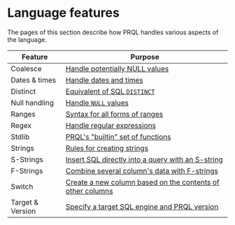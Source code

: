 # Language features

The pages of this section describe how PRQL handles various aspects of the
language.

| Feature          | Purpose                                                                   |
| ---------------- | ------------------------------------------------------------------------- |
| Coalesce         | [Handle potentially NULL values](./coalesce.md)                           |
| Dates & times    | [Handle dates and times](./dates-and-times.md)                            |
| Distinct         | [Equivalent of SQL `DISTINCT`](./distinct.md)                             |
| Null handling    | [Handle `NULL` values](./null.md)                                         |
| Ranges           | [Syntax for all forms of ranges](./ranges.md)                             |
| Regex            | [Handle regular expressions](./regex.md)                                  |
| Stdlib           | [PRQL's "builtin" set of functions](./standard-library.md)                |
| Strings          | [Rules for creating strings](./strings.md)                                |
| S-Strings        | [Insert SQL directly into a query with an S-string](./s-strings.md)       |
| F-Strings        | [Combine several column's data with F-strings](./f-strings.md)            |
| Switch           | [Create a new column based on the contents of other columns](./switch.md) |
| Target & Version | [Specify a target SQL engine and PRQL version](./target.md)               |
